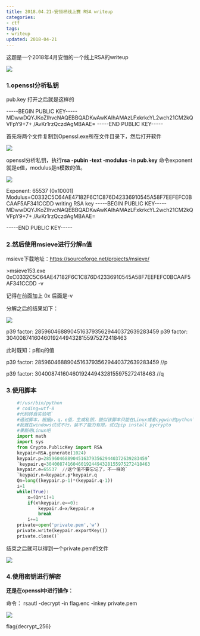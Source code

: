 ```yaml
---
title: 2018.04.21-安恒杯线上赛 RSA writeup
categories:
- ctf
tags:
- writeup
updated: 2018-04-21
---
```


这题是一个2018年4月安恒的一个线上RSA的writeup

<img src="{{ site.url }}/assets//blog_images/2018/4月/2018.04.21-安恒线上RSA-01.png"/>

 												



### 1.openssl分析私钥

pub.key 打开之后就是这样的

-----BEGIN PUBLIC KEY-----
MDwwDQYJKoZIhvcNAQEBBQADKwAwKAIhAMAzLFxkrkcYL2wch21CM2kQVFpY9+7+
/AvKr1rzQczdAgMBAAE=
-----END PUBLIC KEY-----

首先将两个文件复制到Openssl.exe所在文件目录下，然后打开软件

<img src="{{ site.url }}/assets//blog_images/2018/4月/2018.04.21-安恒线上RSA-02.png"/>



openssl分析私钥，执行**rsa -pubin -text -modulus -in pub.key** 命令exponent就是e值，modulus是n模数的值。

<img src="{{ site.url }}/assets//blog_images/2018/4月/2018.04.21-安恒线上RSA-03.png"/>



Exponent: 65537 (0x10001)
Modulus=C0332C5C64AE47182F6C1C876D42336910545A58F7EEFEFC0BCAAF5AF341CCDD
writing RSA key
-----BEGIN PUBLIC KEY-----
MDwwDQYJKoZIhvcNAQEBBQADKwAwKAIhAMAzLFxkrkcYL2wch21CM2kQVFpY9+7+
/AvKr1rzQczdAgMBAAE=

-----END PUBLIC KEY-----

### 2.然后使用msieve进行分解n值

msieve下载地址：<https://sourceforge.net/projects/msieve/>

\>msieve153.exe 0xC0332C5C64AE47182F6C1C876D42336910545A58F7EEFEFC0BCAAF5AF341CCDD -v

记得在前面加上 0x  后面是-v

分解之后的结果如下：

<img src="{{ site.url }}/assets//blog_images/2018/4月/2018.04.21-安恒线上RSA-04.png"/>



p39 factor: 285960468890451637935629440372639283459
p39 factor: 304008741604601924494328155975272418463

此时既知：p和q的值

p39 factor: 285960468890451637935629440372639283459   //p

p39 factor: 304008741604601924494328155975272418463   //q

### 3.使用脚本

```python
    #!/usr/bin/python 
​    # coding=utf-8   
​    #代码转自实验吧`
​    #通过脚本，根据p，q，e值，生成私钥，貌似该脚本只能在Linux或者cygwin的python下运行。  
​    #我就在windows试试不行，装不了能力有限，试过pip install pycrypto  
​    #果断用Linux吧  
​    import math  
​    import sys  
​    from Crypto.PublicKey import RSA  
​    keypair=RSA.generate(1024)  
​    keypair.p=285960468890451637935629440372639283459`
​    `keypair.q=304008741604601924494328155975272418463  
​    keypair.e=65537  //这个值不要忘记了，不一样的`
​    `keypair.n=keypair.p*keypair.q  
​    Qn=long((keypair.p-1)*(keypair.q-1))  
​    i=1  
​    while(True):  
​        x=(Qn*i)+1  
​        if(x%keypair.e==0):  
​            keypair.d=x/keypair.e  
​            break  
​        i+=1  
​    private=open('private.pem','w')  
​    private.write(keypair.exportKey())  
​    private.close()`  
```

结束之后就可以得到一个private.pem的文件

<img src="{{ site.url }}/assets//blog_images/2018/4月/2018.04.21-安恒线上RSA-05.png"/>



### 4.使用密钥进行解密

**还是在openssl中进行操作：**

命令： rsautl -decrypt -in flag.enc -inkey private.pem

<img src="{{ site.url }}/assets//blog_images/2018/4月/2018.04.21-安恒线上RSA-06.png"/>



flag{decrypt_256}


